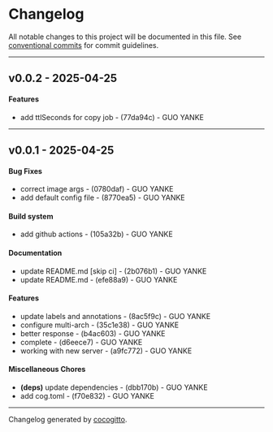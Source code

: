 # Changelog
All notable changes to this project will be documented in this file. See [conventional commits](https://www.conventionalcommits.org/) for commit guidelines.

- - -
## v0.0.2 - 2025-04-25
#### Features
- add ttlSeconds for copy job - (77da94c) - GUO YANKE

- - -

## v0.0.1 - 2025-04-25
#### Bug Fixes
- correct image args - (0780daf) - GUO YANKE
- add default config file - (8770ea5) - GUO YANKE
#### Build system
- add github actions - (105a32b) - GUO YANKE
#### Documentation
- update README.md [skip ci] - (2b076b1) - GUO YANKE
- update README.md - (efe88a9) - GUO YANKE
#### Features
- update labels and annotations - (8ac5f9c) - GUO YANKE
- configure multi-arch - (35c1e38) - GUO YANKE
- better response - (b4ac603) - GUO YANKE
- complete - (d6eece7) - GUO YANKE
- working with new server - (a9fc772) - GUO YANKE
#### Miscellaneous Chores
- **(deps)** update dependencies - (dbb170b) - GUO YANKE
- add cog.toml - (f70e832) - GUO YANKE

- - -

Changelog generated by [cocogitto](https://github.com/cocogitto/cocogitto).